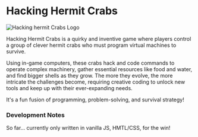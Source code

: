 # Hacking Hermit Crabs

![Hacking hermit Crabs Logo](https://github.com/BrettFraley/hacking-hermit-crabs-gmtk-game-jam/blob/main/hermit-crab.png)

Hacking Hermit Crabs is a quirky and inventive game where players control a group of clever hermit crabs who must program virtual machines to survive.

Using in-game computers, these crabs hack and code commands to operate complex machinery, gather essential resources like food and water, and find bigger shells as they grow. The more they evolve, the more intricate the challenges become, requiring creative coding to unlock new tools and keep up with their ever-expanding needs. 
 
It's a fun fusion of programming, problem-solving, and survival strategy!

### Development Notes

So far... currently only written in vanilla JS, HMTL/CSS, for the win!
